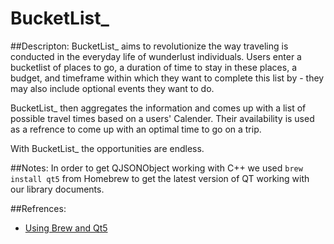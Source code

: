 # BucketList_

##Descripton:
BucketList_ aims to revolutionize the way traveling is conducted in the everyday life of wunderlust individuals. Users enter a bucketlist of places to go, a duration of time to stay in these places, a budget, and timeframe within which they want to complete this list by - they may also include optional events they want to do. 

BucketList_ then aggregates the information and comes up with a list of possible travel times based on a users' Calender. Their availability is used as a refrence to come up with an optimal time to go on a trip. 

With BucketList_ the opportunities are endless. 

##Notes:
In order to get QJSONObject working with C++ we used `brew install qt5` from Homebrew to get the latest version of QT working with our library documents.

##Refrences:
* [Using Brew and Qt5](https://github.com/thoughtbot/capybara-webkit/wiki/Installing-Qt-and-compiling-capybara-webkit)